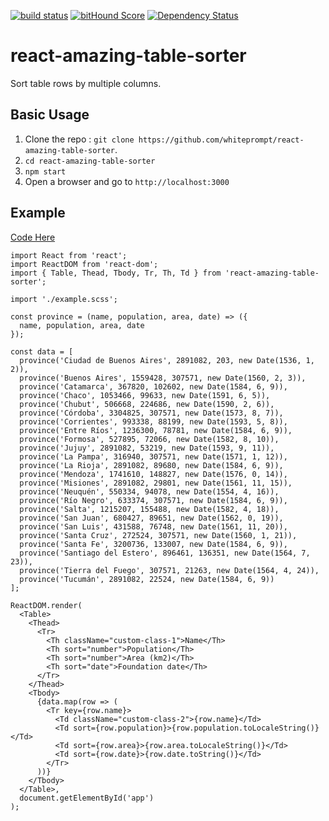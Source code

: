 [![build status](https://secure.travis-ci.org/survivejs/react-component-boilerplate.svg)](http://travis-ci.org/survivejs/react-component-boilerplate) [![bitHound Score](https://www.bithound.io/github/survivejs/react-component-boilerplate/badges/score.svg)](https://www.bithound.io/github/survivejs/react-component-boilerplate) [![Dependency Status](https://david-dm.org/survivejs/react-component-boilerplate.svg)](https://david-dm.org/survivejs/react-component-boilerplate)

# react-amazing-table-sorter

Sort table rows by multiple columns.

## Basic Usage

1. Clone the repo : `git clone https://github.com/whiteprompt/react-amazing-table-sorter`.
2. `cd react-amazing-table-sorter`
3. `npm start`
3. Open a browser and go to `http://localhost:3000`

## Example

[Code Here](https://github.com/whiteprompt/react-amazing-table-sorter/blob/master/example/index.js)

```
import React from 'react';
import ReactDOM from 'react-dom';
import { Table, Thead, Tbody, Tr, Th, Td } from 'react-amazing-table-sorter';

import './example.scss';

const province = (name, population, area, date) => ({
  name, population, area, date
});

const data = [
  province('Ciudad de Buenos Aires', 2891082, 203, new Date(1536, 1, 2)),
  province('Buenos Aires', 1559428, 307571, new Date(1560, 2, 3)),
  province('Catamarca', 367820, 102602, new Date(1584, 6, 9)),
  province('Chaco', 1053466, 99633, new Date(1591, 6, 5)),
  province('Chubut', 506668, 224686, new Date(1590, 2, 6)),
  province('Córdoba', 3304825, 307571, new Date(1573, 8, 7)),
  province('Corrientes', 993338, 88199, new Date(1593, 5, 8)),
  province('Entre Ríos', 1236300, 78781, new Date(1584, 6, 9)),
  province('Formosa', 527895, 72066, new Date(1582, 8, 10)),
  province('Jujuy', 2891082, 53219, new Date(1593, 9, 11)),
  province('La Pampa', 316940, 307571, new Date(1571, 1, 12)),
  province('La Rioja', 2891082, 89680, new Date(1584, 6, 9)),
  province('Mendoza', 1741610, 148827, new Date(1576, 0, 14)),
  province('Misiones', 2891082, 29801, new Date(1561, 11, 15)),
  province('Neuquén', 550334, 94078, new Date(1554, 4, 16)),
  province('Río Negro', 633374, 307571, new Date(1584, 6, 9)),
  province('Salta', 1215207, 155488, new Date(1582, 4, 18)),
  province('San Juan', 680427, 89651, new Date(1562, 0, 19)),
  province('San Luis', 431588, 76748, new Date(1561, 11, 20)),
  province('Santa Cruz', 272524, 307571, new Date(1560, 1, 21)),
  province('Santa Fe', 3200736, 133007, new Date(1584, 6, 9)),
  province('Santiago del Estero', 896461, 136351, new Date(1564, 7, 23)),
  province('Tierra del Fuego', 307571, 21263, new Date(1564, 4, 24)),
  province('Tucumán', 2891082, 22524, new Date(1584, 6, 9))
];

ReactDOM.render(
  <Table>
    <Thead>
      <Tr>
        <Th className="custom-class-1">Name</Th>
        <Th sort="number">Population</Th>
        <Th sort="number">Area (km2)</Th>
        <Th sort="date">Foundation date</Th>
      </Tr>
    </Thead>
    <Tbody>
      {data.map(row => (
        <Tr key={row.name}>
          <Td className="custom-class-2">{row.name}</Td>
          <Td sort={row.population}>{row.population.toLocaleString()}</Td>
          <Td sort={row.area}>{row.area.toLocaleString()}</Td>
          <Td sort={row.date}>{row.date.toString()}</Td>
        </Tr>
      ))}
    </Tbody>
  </Table>,
  document.getElementById('app')
);
```
